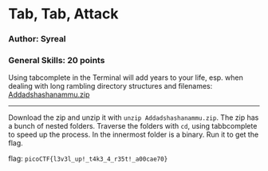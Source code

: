 # Tab, Tab, Attack
### Author: Syreal
### General Skills: 20 points


Using tabcomplete in the Terminal will add years to your life, esp. when dealing with long rambling directory structures and filenames: [Addadshashanammu.zip](Addadshashanammu.zip)

---

Download the zip and unzip it with `unzip Addadshashanammu.zip`. The zip has a bunch of nested folders. Traverse the folders with `cd`, using tabbcomplete to speed up the process. In the innermost folder is a binary. Run it to get the flag.

flag: `picoCTF{l3v3l_up!_t4k3_4_r35t!_a00cae70}`
